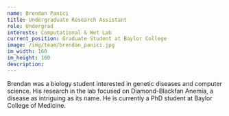 ```yaml
---
name: Brendan Panici
title: Undergraduate Research Assistant
role: Undergrad
interests: Computational & Wet Lab
current_position: Graduate Student at Baylor College
image: /img/team/brendan_panici.jpg
im_width: 160
im_height: 160
description: 
---
```

Brendan was a biology student interested in genetic diseases and computer science. His research in the lab focused on Diamond-Blackfan Anemia, a disease as intriguing as its name.
He is currently a PhD student at Baylor College of Medicine.  